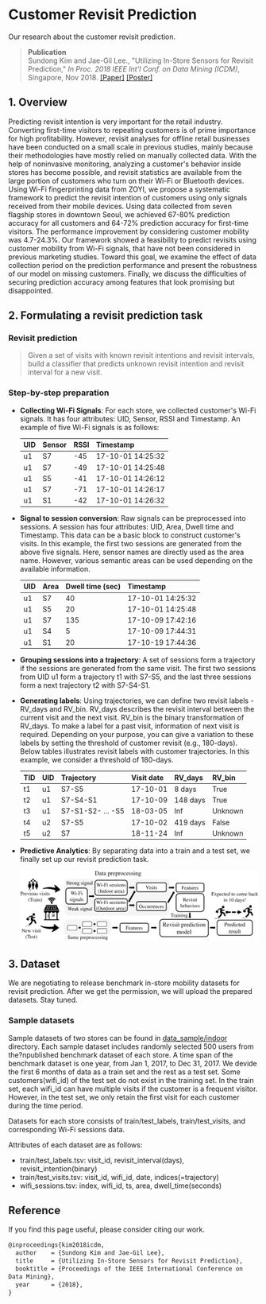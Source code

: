 # Customer Revisit Prediction 
Our research about the customer revisit prediction.

> __Publication__ </br>
> Sundong Kim and Jae-Gil Lee., "Utilizing In-Store Sensors for Revisit Prediction," *In Proc. 2018 IEEE Int'l Conf. on Data Mining (ICDM)*, Singapore, Nov 2018. [[Paper]](http://seondong.github.io/assets/papers/2018_ICDM_Revisit.pdf) [[Poster]](http://seondong.github.io/assets/papers/2018_ICDM_Revisit_poster.pdf) 

## 1. Overview
Predicting revisit intention is very important for the retail industry. Converting first-time visitors to repeating customers is of prime importance for high profitability. However, revisit analyses for offline retail businesses have been conducted on a small scale in previous studies, mainly because their methodologies have mostly relied on manually collected data. With the help of noninvasive monitoring, analyzing a customer's behavior inside stores has become possible, and revisit statistics are available from the large portion of customers who turn on their Wi-Fi or Bluetooth devices. Using Wi-Fi fingerprinting data from ZOYI, we propose a systematic framework to predict the revisit intention of customers using only signals received from their mobile devices. Using data collected from seven flagship stores in downtown Seoul, we achieved 67-80\% prediction accuracy for all customers and 64-72\% prediction accuracy for first-time visitors. The performance improvement by considering customer mobility was 4.7-24.3\%. Our framework showed a feasibility to predict revisits using customer mobility from Wi-Fi signals, that have not been considered in previous marketing studies. Toward this goal, we examine the effect of data collection period on the prediction performance and present the robustness of our model on missing customers. Finally, we discuss the difficulties of securing prediction accuracy among features that look promising but disappointed.

## 2. Formulating a revisit prediction task
### Revisit prediction

>  Given a set of visits with known revisit intentions and revisit intervals, build a classifier that predicts unknown revisit intention and revisit interval for a new visit.

### Step-by-step preparation

* **Collecting Wi-Fi Signals**:  For each store, we collected customer's Wi-Fi signals. It has four attributes: UID, Sensor, RSSI and Timestamp. An example of five Wi-Fi signals is as follows:

  | UID  | Sensor | RSSI | Timestamp         |
  | ---- | ------ | ---- | ----------------- |
  | u1   | S7     | -45  | 17-10-01 14:25:32 |
  | u1   | S7     | -49  | 17-10-01 14:25:48 |
  | u1   | S5     | -41  | 17-10-01 14:26:12 |
  | u1   | S7     | -71  | 17-10-01 14:26:17 |
  | u1   | S1     | -42  | 17-10-01 14:26:32 |

* **Signal to session conversion**: Raw signals can be preprocessed into sessions. A session has four attributes: UID, Area, Dwell time and Timestamp. This data can be a basic block to construct customer's visits. In this example, the first two sessions are generated from the above five signals. Here, sensor names are directly used as the area name. However, various semantic areas can be used depending on the available information.

  | UID  | Area | Dwell time (sec) | Timestamp         |
  | ---- | ---- | ---------------- | ----------------- |
  | u1   | S7   | 40               | 17-10-01 14:25:32 |
  | u1   | S5   | 20               | 17-10-01 14:25:48 |
  | u1   | S7   | 135              | 17-10-09 17:42:16 |
  | u1   | S4   | 5                | 17-10-09 17:44:31 |
  | u1   | S1   | 20               | 17-10-19 17:44:36 |

* **Grouping sessions into a trajectory**: A set of sessions form a trajectory if the sessions are generated from the same visit.  The first two sessions from UID u1 form a trajectory t1 with S7-S5, and the last three sessions form a next trajectory t2 with S7-S4-S1.

* **Generating labels**: Using trajectories, we can define two revisit labels - RV_days and RV_bin. RV_days describes the revisit interval between the current visit and the next visit. RV_bin is the binary transformation of RV_days. To make a label for a past visit, information of next visit is required. Depending on your purpose, you can give a variation to these labels by setting the threshold of customer revisit (e.g., 180-days). Below tables illustrates revisit labels with customer trajectories. In this example, we consider a threshold of 180-days.

  | TID  | UID  | Trajectory        | Visit date | RV_days  | RV_bin  |
  | ---- | ---- | :---------------- | ---------- | -------- | ------- |
  | t1   | u1   | S7-S5             | 17-10-01   | 8 days   | True    |
  | t2   | u1   | S7-S4-S1          | 17-10-09   | 148 days | True    |
  | t3   | u1   | S7-S1-S2- ... -S5 | 18-03-05   | Inf      | Unknown |
  | t4   | u2   | S7-S5             | 17-10-02   | 419 days | False   |
  | t5   | u2   | S7                | 18-11-24   | Inf      | Unknown |

* **Predictive Analytics**: By separating data into a train and a test set, we finally set up our revisit prediction task.

  ![Prediction Framework](./ICDM2018/figures/prediction_framework.png)

## 3. Dataset
We are negotiating to release benchmark in-store mobility datasets for revisit prediction.
After we get the permission, we will upload the prepared datasets. Stay tuned.

### Sample datasets
Sample datasets of two stores can be found in [data_sample/indoor](./data_sample/indoor) directory.
Each sample dataset includes randomly selected 500 users from the?npublished benchmark dataset of each store.
A time span of the benchmark dataset is one year, from Jan 1, 2017, to Dec 31, 2017. 
We devide the first 6 months of data as a train set and the rest as a test set.
Some customers(wifi_id) of the test set do not exist in the training set. 
In the train set, each wifi_id can have multiple visits if the customer is a frequent visitor. 
However, in the test set, we only retain the first visit for each customer during the time period.

Datasets for each store consists of train/test_labels, train/test_visits, and corresponding Wi-Fi sessions data.

Attributes of each dataset are as follows:
* train/test_labels.tsv: visit_id, revisit_interval(days), revisit_intention(binary)
* train/test_visits.tsv: visit_id, wifi_id, date, indices(=trajectory) 
* wifi_sessions.tsv: index, wifi_id, ts, area, dwell_time(seconds)











<!---
| Name                  | Store A  | Store B  |
| --------------------- | -------- | -------- |
| Collection length     | 360 days | 360 days |
| \# of sensors         | 14       | 11       |
| \# of unique visitors | 1,000    | 1,000    |
| Avg revisit rate      | 21.22%   | 32.98%   |

## 4. How to run

* Compile

  * Check parameters

    ```
        -i : the hdfs file/dir path for input data set.
        -o : the local file path to write the meta result of clustering (e.g., # of (sub-)cells, # of points for each cluster).
        -np : the total number of cpu cores or partitions which you want to set.
        -rho : the approximation parameter
        -dim : the number of dimensions.
        -minPts : the minimum number of neighbor points.
        -eps : the radius of a neighborhood.
    ```

* Preprocess

## 5. Tutorial

* We will upload some tutorials in \notebooks directory. 

  --->

## Reference 

If you find this page useful, please consider citing our work.

```
@inproceedings{kim2018icdm,
  author    = {Sundong Kim and Jae-Gil Lee},
  title     = {Utilizing In-Store Sensors for Revisit Prediction},
  booktitle = {Proceedings of the IEEE International Conference on Data Mining},
  year      = {2018},
}
```
